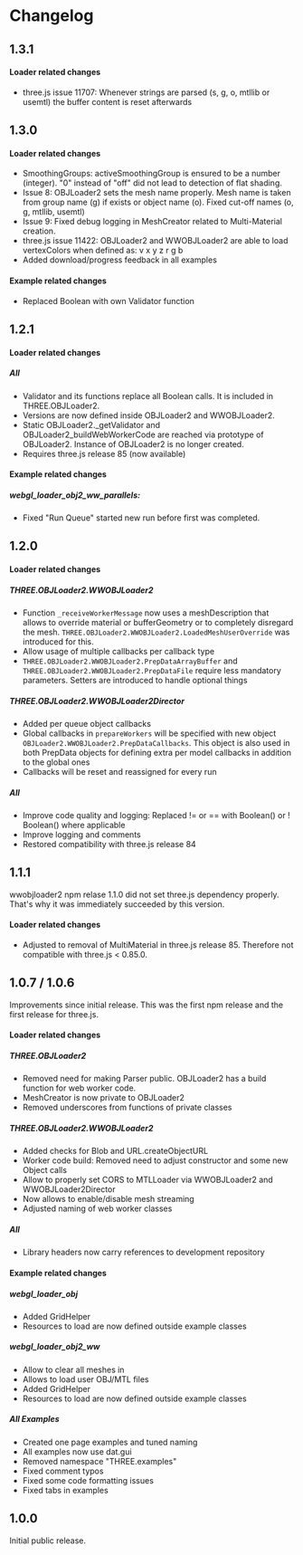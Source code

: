 # Changelog

## 1.3.1

#### Loader related changes
- three.js issue 11707: Whenever strings are parsed (s, g, o, mtllib or usemtl) the buffer content is reset afterwards

## 1.3.0

#### Loader related changes
- SmoothingGroups: activeSmoothingGroup is ensured to be a number (integer). "0" instead of "off" did not lead to detection of flat shading.
- Issue 8: OBJLoader2 sets the mesh name properly. Mesh name is taken from group name (g) if exists or object name (o). Fixed cut-off names (o, g, mtllib, usemtl)
- Issue 9: Fixed debug logging in MeshCreator related to Multi-Material creation.
- three.js issue 11422: OBJLoader2 and WWOBJLoader2 are able to load vertexColors when defined as: v x y z r g b
- Added download/progress feedback in all examples

#### Example related changes
- Replaced Boolean with own Validator function

## 1.2.1

#### Loader related changes

##### All
- Validator and its functions replace all Boolean calls. It is included in THREE.OBJLoader2.
- Versions are now defined inside OBJLoader2 and WWOBJLoader2.
- Static OBJLoader2._getValidator and OBJLoader2_buildWebWorkerCode are reached via prototype of OBJLoader2. Instance of OBJLoader2 is no longer created.
- Requires three.js release 85 (now available)

#### Example related changes

##### webgl_loader_obj2_ww_parallels:
- Fixed "Run Queue" started new run before first was completed.

## 1.2.0

#### Loader related changes

##### THREE.OBJLoader2.WWOBJLoader2
- Function `_receiveWorkerMessage` now uses a meshDescription that allows to override material or bufferGeometry or to completely disregard the mesh. `THREE.OBJLoader2.WWOBJLoader2.LoadedMeshUserOverride` was introduced for this.
- Allow usage of multiple callbacks per callback type
- `THREE.OBJLoader2.WWOBJLoader2.PrepDataArrayBuffer` and `THREE.OBJLoader2.WWOBJLoader2.PrepDataFile` require less mandatory parameters. Setters are introduced to handle optional things

##### THREE.OBJLoader2.WWOBJLoader2Director
- Added per queue object callbacks
- Global callbacks in `prepareWorkers` will be specified with new object `OBJLoader2.WWOBJLoader2.PrepDataCallbacks`. This object is also used in both PrepData objects for defining extra per model callbacks in addition to the global ones
- Callbacks will be reset and reassigned for every run

##### All
- Improve code quality and logging: Replaced != or == with Boolean() or ! Boolean() where applicable
- Improve logging and comments
- Restored compatibility with three.js release 84


## 1.1.1

wwobjloader2 npm relase 1.1.0 did not set three.js dependency properly. That's why it was immediately succeeded by this version.

#### Loader related changes

- Adjusted to removal of MultiMaterial in three.js release 85. Therefore not compatible with three.js < 0.85.0.


## 1.0.7 / 1.0.6

Improvements since initial release. This was the first npm release and the first release for three.js.

#### Loader related changes

##### THREE.OBJLoader2
- Removed need for making Parser public. OBJLoader2 has a build function for web worker code.
- MeshCreator is now private to OBJLoader2
- Removed underscores from functions of private classes

##### THREE.OBJLoader2.WWOBJLoader2
- Added checks for Blob and URL.createObjectURL
- Worker code build: Removed need to adjust constructor and some new Object calls
- Allow to properly set CORS to MTLLoader via WWOBJLoader2 and WWOBJLoader2Director
- Now allows to enable/disable mesh streaming
- Adjusted naming of web worker classes

##### All
- Library headers now carry references to development repository

#### Example related changes

##### webgl_loader_obj
- Added GridHelper
- Resources to load are now defined outside example classes

##### webgl_loader_obj2_ww
- Allow to clear all meshes in
- Allows to load user OBJ/MTL files
- Added GridHelper
- Resources to load are now defined outside example classes

##### All Examples
- Created one page examples and tuned naming
- All examples now use dat.gui
- Removed namespace "THREE.examples"
- Fixed comment typos
- Fixed some code formatting issues
- Fixed tabs in examples


## 1.0.0

Initial public release.
